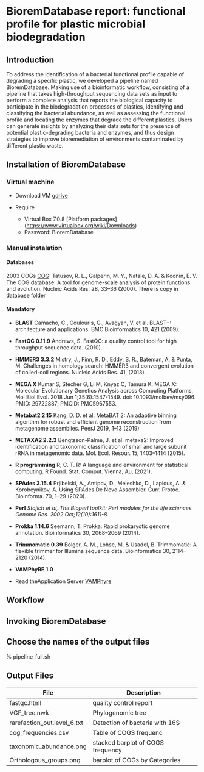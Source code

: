 # BioremDatabase report: functional profile for plastic microbial biodegradation

## Introduction

To address the identification of a bacterial functional profile capable of degrading a specific plastic, we developed a pipeline named BioremDatabase.  Making use of a bioinformatic workflow, consisting of a pipeline that takes high-throughput sequencing data sets as input to perform a complete analysis that reports the biological capacity to participate in the biodegradation processes of plastics, identifying and classifying the bacterial abundance, as well as assessing the functional profile and locating the enzymes that degrade the different plastics. Users can generate insights by analyzing their data sets for the presence of potential plastic-degrading bacteria and enzymes, and thus design strategies to improve bioremediation of environments contaminated by different plastic waste.

## Installation of BioremDatabase
### Virtual machine
* Download VM [gdrive](https://drive.google.com/file/d/1z9mKT0Hhn0fSt_tcEsnuSFEelc6FSERV/view?usp=drive_link)

* Require
  * Virtual Box 7.0.8 [Platform packages] (https://www.virtualbox.org/wiki/Downloads)
  * Password: BioremDatabase

### Manual instalation
#### Databases
2003 COGs [COG](https://www.ncbi.nlm.nih.gov/research/cog-project/):
Tatusov, R. L., Galperin, M. Y., Natale, D. A. & Koonin, E. V. The COG database: A tool for genome-scale analysis of protein functions and evolution. Nucleic Acids Res. 28, 33–36 (2000).
There is copy in database folder

#### Mandatory
* __BLAST__
Camacho, C., Coulouris, G., Avagyan, V. et al. BLAST+: architecture and applications. BMC Bioinformatics 10, 421 (2009). 

* __FastQC 0.11.9__
Andrews, S. FastQC: a quality control tool for high throughput sequence data. (2010).

* __HMMER3 3.3.2__
Mistry, J., Finn, R. D., Eddy, S. R., Bateman, A. & Punta, M. Challenges in homology search: HMMER3 and convergent evolution of coiled-coil regions. Nucleic Acids Res. 41, (2013).

* __MEGA X__
Kumar S, Stecher G, Li M, Knyaz C, Tamura K. MEGA X: Molecular Evolutionary Genetics Analysis across Computing Platforms. Mol Biol Evol. 2018 Jun 1;35(6):1547-1549. doi: 10.1093/molbev/msy096. PMID: 29722887; PMCID: PMC5967553.

* __Metabat2 2.15__
Kang, D. D. et al. MetaBAT 2: An adaptive binning algorithm for robust and efficient genome reconstruction from metagenome assemblies. PeerJ 2019, 1–13 (2019)

* __METAXA2 2.2.3__
Bengtsson-Palme, J. et al. metaxa2: Improved identification and taxonomic classification of small and large subunit rRNA in metagenomic data. Mol. Ecol. Resour. 15, 1403–1414 (2015).

* __R programming__
R, C. T. R: A language and environment for statistical computing. R Found. Stat. Comput. Vienna, Au, (2021).

* __SPAdes 3.15.4__
Prjibelski, A., Antipov, D., Meleshko, D., Lapidus, A. & Korobeynikov, A. Using SPAdes De Novo Assembler. Curr. Protoc. Bioinforma. 70, 1–29 (2020).

* __Perl__
_Stajich et al, The Bioperl toolkit: Perl modules for the life sciences. Genome Res. 2002 Oct;12(10):1611-8._

* __Prokka 1.14.6__
Seemann, T. Prokka: Rapid prokaryotic genome annotation. Bioinformatics 30, 2068–2069 (2014).

* __Trimmomatic 0.39__
Bolger, A. M., Lohse, M. & Usadel, B. Trimmomatic: A flexible trimmer for Illumina sequence data. Bioinformatics 30, 2114–2120 (2014).

* __VAMPhyRE 1.0__
* Read theApplication Server [VAMPhyre](https://biomedbiotec.encb.ipn.mx/VAMPhyRE/)

## Workflow

## Invoking BioremDatabase

## Choose the names of the output files
% pipeline_full.sh 

## Output Files
| File | Description |
| --------- | ----------- |
|fastqc.html| quality control report |
|VGF_tree.nwk| Phylogenomic tree |
| rarefaction_out.level_6.txt| Detection of bacteria with 16S  |
| cog_frequencies.csv| Table of COGS frequenc |
| taxonomic_abundance.png | stacked barplot of COGS frequency|
| Orthologous_groups.png | barplot of COGs by Categories|

